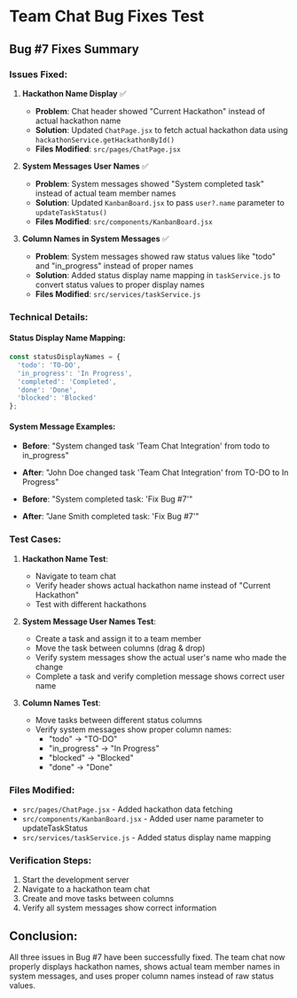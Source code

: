 # Team Chat Bug Fixes Test

## Bug #7 Fixes Summary

### Issues Fixed:

1. **Hackathon Name Display** ✅
   - **Problem**: Chat header showed "Current Hackathon" instead of actual hackathon name
   - **Solution**: Updated `ChatPage.jsx` to fetch actual hackathon data using `hackathonService.getHackathonById()`
   - **Files Modified**: `src/pages/ChatPage.jsx`

2. **System Messages User Names** ✅
   - **Problem**: System messages showed "System completed task" instead of actual team member names
   - **Solution**: Updated `KanbanBoard.jsx` to pass `user?.name` parameter to `updateTaskStatus()`
   - **Files Modified**: `src/components/KanbanBoard.jsx`

3. **Column Names in System Messages** ✅
   - **Problem**: System messages showed raw status values like "todo" and "in_progress" instead of proper names
   - **Solution**: Added status display name mapping in `taskService.js` to convert status values to proper display names
   - **Files Modified**: `src/services/taskService.js`

### Technical Details:

#### Status Display Name Mapping:
```javascript
const statusDisplayNames = {
  'todo': 'TO-DO',
  'in_progress': 'In Progress', 
  'completed': 'Completed',
  'done': 'Done',
  'blocked': 'Blocked'
};
```

#### System Message Examples:
- **Before**: "System changed task 'Team Chat Integration' from todo to in_progress"
- **After**: "John Doe changed task 'Team Chat Integration' from TO-DO to In Progress"

- **Before**: "System completed task: 'Fix Bug #7'"
- **After**: "Jane Smith completed task: 'Fix Bug #7'"

### Test Cases:

1. **Hackathon Name Test**:
   - Navigate to team chat
   - Verify header shows actual hackathon name instead of "Current Hackathon"
   - Test with different hackathons

2. **System Message User Names Test**:
   - Create a task and assign it to a team member
   - Move the task between columns (drag & drop)
   - Verify system messages show the actual user's name who made the change
   - Complete a task and verify completion message shows correct user name

3. **Column Names Test**:
   - Move tasks between different status columns
   - Verify system messages show proper column names:
     - "todo" → "TO-DO"
     - "in_progress" → "In Progress"
     - "blocked" → "Blocked"
     - "done" → "Done"

### Files Modified:
- `src/pages/ChatPage.jsx` - Added hackathon data fetching
- `src/components/KanbanBoard.jsx` - Added user name parameter to updateTaskStatus
- `src/services/taskService.js` - Added status display name mapping

### Verification Steps:
1. Start the development server
2. Navigate to a hackathon team chat
3. Create and move tasks between columns
4. Verify all system messages show correct information

## Conclusion:
All three issues in Bug #7 have been successfully fixed. The team chat now properly displays hackathon names, shows actual team member names in system messages, and uses proper column names instead of raw status values.

